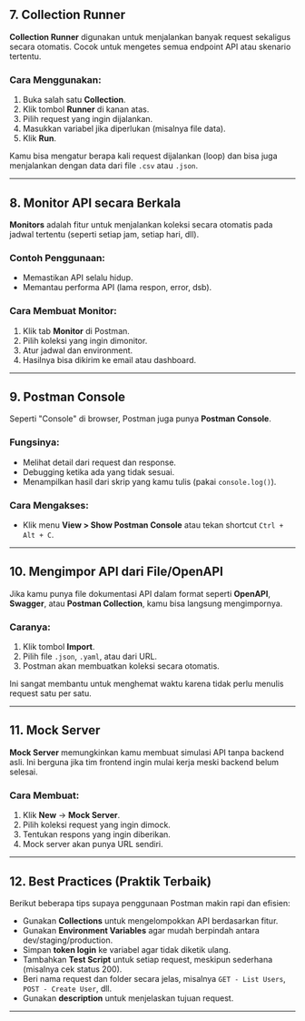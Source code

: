 ## 7. Collection Runner

**Collection Runner** digunakan untuk menjalankan banyak request sekaligus secara otomatis. Cocok untuk mengetes semua endpoint API atau skenario tertentu.

### Cara Menggunakan:

1. Buka salah satu **Collection**.
2. Klik tombol **Runner** di kanan atas.
3. Pilih request yang ingin dijalankan.
4. Masukkan variabel jika diperlukan (misalnya file data).
5. Klik **Run**.

Kamu bisa mengatur berapa kali request dijalankan (loop) dan bisa juga menjalankan dengan data dari file `.csv` atau `.json`.

---

## 8. Monitor API secara Berkala

**Monitors** adalah fitur untuk menjalankan koleksi secara otomatis pada jadwal tertentu (seperti setiap jam, setiap hari, dll).

### Contoh Penggunaan:
- Memastikan API selalu hidup.
- Memantau performa API (lama respon, error, dsb).

### Cara Membuat Monitor:
1. Klik tab **Monitor** di Postman.
2. Pilih koleksi yang ingin dimonitor.
3. Atur jadwal dan environment.
4. Hasilnya bisa dikirim ke email atau dashboard.

---

## 9. Postman Console

Seperti "Console" di browser, Postman juga punya **Postman Console**.

### Fungsinya:
- Melihat detail dari request dan response.
- Debugging ketika ada yang tidak sesuai.
- Menampilkan hasil dari skrip yang kamu tulis (pakai `console.log()`).

### Cara Mengakses:
- Klik menu **View > Show Postman Console** atau tekan shortcut `Ctrl + Alt + C`.

---

## 10. Mengimpor API dari File/OpenAPI

Jika kamu punya file dokumentasi API dalam format seperti **OpenAPI**, **Swagger**, atau **Postman Collection**, kamu bisa langsung mengimpornya.

### Caranya:
1. Klik tombol **Import**.
2. Pilih file `.json`, `.yaml`, atau dari URL.
3. Postman akan membuatkan koleksi secara otomatis.

Ini sangat membantu untuk menghemat waktu karena tidak perlu menulis request satu per satu.

---

## 11. Mock Server

**Mock Server** memungkinkan kamu membuat simulasi API tanpa backend asli. Ini berguna jika tim frontend ingin mulai kerja meski backend belum selesai.

### Cara Membuat:
1. Klik **New** → **Mock Server**.
2. Pilih koleksi request yang ingin dimock.
3. Tentukan respons yang ingin diberikan.
4. Mock server akan punya URL sendiri.

---

## 12. Best Practices (Praktik Terbaik)

Berikut beberapa tips supaya penggunaan Postman makin rapi dan efisien:

- Gunakan **Collections** untuk mengelompokkan API berdasarkan fitur.
- Gunakan **Environment Variables** agar mudah berpindah antara dev/staging/production.
- Simpan **token login** ke variabel agar tidak diketik ulang.
- Tambahkan **Test Script** untuk setiap request, meskipun sederhana (misalnya cek status 200).
- Beri nama request dan folder secara jelas, misalnya `GET - List Users`, `POST - Create User`, dll.
- Gunakan **description** untuk menjelaskan tujuan request.

---
